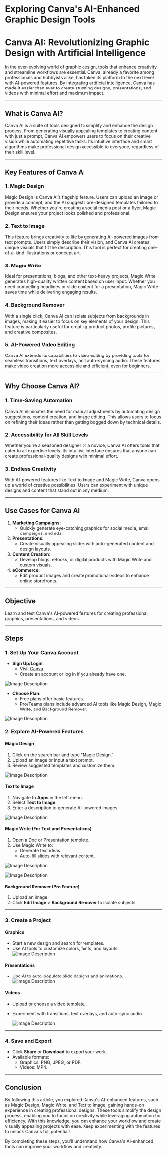# Exploring Canva's AI-Enhanced Graphic Design Tools

# Canva AI: Revolutionizing Graphic Design with Artificial Intelligence

In the ever-evolving world of graphic design, tools that enhance creativity and streamline workflows are essential. Canva, already a favorite among professionals and hobbyists alike, has taken its platform to the next level with AI-powered features. By integrating artificial intelligence, Canva has made it easier than ever to create stunning designs, presentations, and videos with minimal effort and maximum impact.

---

## **What is Canva AI?**

Canva AI is a suite of tools designed to simplify and enhance the design process. From generating visually appealing templates to creating content with just a prompt, Canva AI empowers users to focus on their creative vision while automating repetitive tasks. Its intuitive interface and smart algorithms make professional design accessible to everyone, regardless of their skill level.

---

## **Key Features of Canva AI**

### **1. Magic Design**
Magic Design is Canva AI’s flagship feature. Users can upload an image or provide a concept, and the AI suggests pre-designed templates tailored to their needs. Whether you're creating a social media post or a flyer, Magic Design ensures your project looks polished and professional.

### **2. Text to Image**
This feature brings creativity to life by generating AI-powered images from text prompts. Users simply describe their vision, and Canva AI creates unique visuals that fit the description. This tool is perfect for creating one-of-a-kind illustrations or concept art.

### **3. Magic Write**
Ideal for presentations, blogs, and other text-heavy projects, Magic Write generates high-quality written content based on user input. Whether you need compelling headlines or slide content for a presentation, Magic Write saves time while delivering engaging results.

### **4. Background Remover**
With a single click, Canva AI can isolate subjects from backgrounds in images, making it easier to focus on key elements of your design. This feature is particularly useful for creating product photos, profile pictures, and creative composites.

### **5. AI-Powered Video Editing**
Canva AI extends its capabilities to video editing by providing tools for seamless transitions, text overlays, and auto-syncing audio. These features make video creation more accessible and efficient, even for beginners.

---

## **Why Choose Canva AI?**

### **1. Time-Saving Automation**
Canva AI eliminates the need for manual adjustments by automating design suggestions, content creation, and image editing. This allows users to focus on refining their ideas rather than getting bogged down by technical details.

### **2. Accessibility for All Skill Levels**
Whether you're a seasoned designer or a novice, Canva AI offers tools that cater to all expertise levels. Its intuitive interface ensures that anyone can create professional-quality designs with minimal effort.

### **3. Endless Creativity**
With AI-powered features like Text to Image and Magic Write, Canva opens up a world of creative possibilities. Users can experiment with unique designs and content that stand out in any medium.

---

## **Use Cases for Canva AI**

1. **Marketing Campaigns**:
   - Quickly generate eye-catching graphics for social media, email campaigns, and ads.
2. **Presentations**:
   - Create visually appealing slides with auto-generated content and design layouts.
3. **Content Creation**:
   - Develop blogs, eBooks, or digital products with Magic Write and custom visuals.
4. **eCommerce**:
   - Edit product images and create promotional videos to enhance online storefronts.

---

## **Objective**
Learn and test Canva's AI-powered features for creating professional graphics, presentations, and videos.

---

## **Steps**

### **1. Set Up Your Canva Account**
- **Sign Up/Login**:
  - Visit [Canva](https://www.canva.com).
  - Create an account or log in if you already have one.
 

![Image Description](https://github.com/nikbearbrown/ENGR-0201-Organizing-Academic-Success-AI-for-Personalized-Learning/blob/main/ENGR_0201/canva_1.png)

- **Choose Plan**:
  - Free plans offer basic features.
  - Pro/Teams plans include advanced AI tools like Magic Design, Magic Write, and Background Remover.

![Image Description](https://github.com/nikbearbrown/ENGR-0201-Organizing-Academic-Success-AI-for-Personalized-Learning/blob/main/ENGR_0201/canva_10.png)

### **2. Explore AI-Powered Features**
#### **Magic Design**
1. Click on the search bar and type "Magic Design."
2. Upload an image or input a text prompt.
3. Review suggested templates and customize them.
   
![Image Description](https://github.com/nikbearbrown/ENGR-0201-Organizing-Academic-Success-AI-for-Personalized-Learning/blob/main/ENGR_0201/canva_2.png)

   

#### **Text to Image**
1. Navigate to **Apps** in the left menu.
2. Select **Text to Image**.
3. Enter a description to generate AI-powered images.

![Image Description](https://github.com/nikbearbrown/ENGR-0201-Organizing-Academic-Success-AI-for-Personalized-Learning/blob/main/ENGR_0201/canva_3.png)

#### **Magic Write** (For Text and Presentations)
1. Open a Doc or Presentation template.
2. Use Magic Write to:
   - Generate text ideas.
   - Auto-fill slides with relevant content.
  
![Image Description](https://github.com/nikbearbrown/ENGR-0201-Organizing-Academic-Success-AI-for-Personalized-Learning/blob/main/ENGR_0201/canva_4.png)

![Image Description](https://github.com/nikbearbrown/ENGR-0201-Organizing-Academic-Success-AI-for-Personalized-Learning/blob/main/ENGR_0201/canva_5.png)


#### **Background Remover** (Pro Feature)
1. Upload an image.
2. Click **Edit Image** > **Background Remover** to isolate subjects.

---

### **3. Create a Project**
#### **Graphics**
- Start a new design and search for templates.
- Use AI tools to customize colors, fonts, and layouts.
 ![Image Description](https://github.com/nikbearbrown/ENGR-0201-Organizing-Academic-Success-AI-for-Personalized-Learning/blob/main/ENGR_0201/canva_10.png)


#### **Presentations**
- Use AI to auto-populate slide designs and animations.
  ![Image Description](https://github.com/nikbearbrown/ENGR-0201-Organizing-Academic-Success-AI-for-Personalized-Learning/blob/main/ENGR_0201/canva_8.png)


#### **Videos**
- Upload or choose a video template.
- Experiment with transitions, text overlays, and auto-sync audio.

  ![Image Description](https://github.com/nikbearbrown/ENGR-0201-Organizing-Academic-Success-AI-for-Personalized-Learning/blob/main/ENGR_0201/canva_9.png)


---

### **4. Save and Export**
- Click **Share** or **Download** to export your work.
- Available formats:
  - Graphics: PNG, JPEG, or PDF.
  - Videos: MP4.

---

## **Conclusion**
By following this article, you explored Canva's AI-enhanced features, such as Magic Design, Magic Write, and Text to Image, gaining hands-on experience in creating professional designs. These tools simplify the design process, enabling you to focus on creativity while leveraging automation for efficiency. With this knowledge, you can enhance your workflow and create visually appealing projects with ease. Keep experimenting with the features to unlock Canva's full potential!

By completing these steps, you'll understand how Canva's AI-enhanced tools can improve your workflow and creativity.
